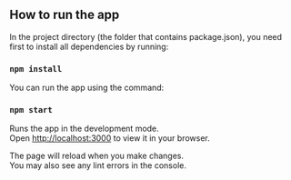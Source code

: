 ## How to run the app
In the project directory (the folder that contains package.json), you need first to install all dependencies by running:

### `npm install`

You can run the app using the command:
### `npm start`

Runs the app in the development mode.\
Open [http://localhost:3000](http://localhost:3000) to view it in your browser.

The page will reload when you make changes.\
You may also see any lint errors in the console.
